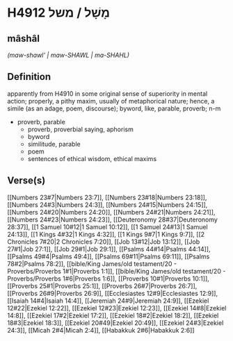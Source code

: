 # H4912 מָשָׁל / משל

## mâshâl

_(maw-shawl' | maw-SHAWL | ma-SHAHL)_

## Definition

apparently from H4910 in some original sense of superiority in mental action; properly, a pithy maxim, usually of metaphorical nature; hence, a simile (as an adage, poem, discourse); byword, like, parable, proverb; n-m

- proverb, parable
  - proverb, proverbial saying, aphorism
  - byword
  - similitude, parable
  - poem
  - sentences of ethical wisdom, ethical maxims

## Verse(s)

[[Numbers 23#7|Numbers 23:7]], [[Numbers 23#18|Numbers 23:18]], [[Numbers 24#3|Numbers 24:3]], [[Numbers 24#15|Numbers 24:15]], [[Numbers 24#20|Numbers 24:20]], [[Numbers 24#21|Numbers 24:21]], [[Numbers 24#23|Numbers 24:23]], [[Deuteronomy 28#37|Deuteronomy 28:37]], [[1 Samuel 10#12|1 Samuel 10:12]], [[1 Samuel 24#13|1 Samuel 24:13]], [[1 Kings 4#32|1 Kings 4:32]], [[1 Kings 9#7|1 Kings 9:7]], [[2 Chronicles 7#20|2 Chronicles 7:20]], [[Job 13#12|Job 13:12]], [[Job 27#1|Job 27:1]], [[Job 29#1|Job 29:1]], [[Psalms 44#14|Psalms 44:14]], [[Psalms 49#4|Psalms 49:4]], [[Psalms 69#11|Psalms 69:11]], [[Psalms 78#2|Psalms 78:2]], [[bible/King James/old testament/20 - Proverbs/Proverbs 1#1|Proverbs 1:1]], [[bible/King James/old testament/20 - Proverbs/Proverbs 1#6|Proverbs 1:6]], [[Proverbs 10#1|Proverbs 10:1]], [[Proverbs 25#1|Proverbs 25:1]], [[Proverbs 26#7|Proverbs 26:7]], [[Proverbs 26#9|Proverbs 26:9]], [[Ecclesiastes 12#9|Ecclesiastes 12:9]], [[Isaiah 14#4|Isaiah 14:4]], [[Jeremiah 24#9|Jeremiah 24:9]], [[Ezekiel 12#22|Ezekiel 12:22]], [[Ezekiel 12#23|Ezekiel 12:23]], [[Ezekiel 14#8|Ezekiel 14:8]], [[Ezekiel 17#2|Ezekiel 17:2]], [[Ezekiel 18#2|Ezekiel 18:2]], [[Ezekiel 18#3|Ezekiel 18:3]], [[Ezekiel 20#49|Ezekiel 20:49]], [[Ezekiel 24#3|Ezekiel 24:3]], [[Micah 2#4|Micah 2:4]], [[Habakkuk 2#6|Habakkuk 2:6]]
